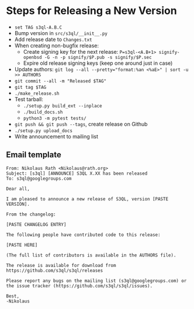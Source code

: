 # Steps for Releasing a New Version

* `set TAG s3ql-A.B.C`
* Bump version in `src/s3ql/__init__.py`
* Add release date to `Changes.txt`
* When creating non-bugfix release:
  * Create signing key for the next release: `P=s3ql-<A.B+1> signify-openbsd -G -n -p signify/$P.pub -s
  signify/$P.sec`
  * Expire old release signing keys (keep one around just in case)
* Update authors: `git log --all --pretty="format:%an <%aE>" | sort -u >> AUTHORS`
* `git commit --all -m "Released $TAG"`
* `git tag $TAG`
* `./make_release.sh`
* Test tarball:
  * `./setup.py build_ext --inplace`
  * `./build_docs.sh`
  * `python3 -m pytest tests/`
* `git push && git push --tags`, create release on Github
* `./setup.py upload_docs`
* Write announcement to mailing list

## Email template

```
From: Nikolaus Rath <Nikolaus@rath.org>
Subject: [s3ql] [ANNOUNCE] S3QL X.XX has been released
To: s3ql@googlegroups.com

Dear all,

I am pleased to announce a new release of S3QL, version [PASTE VERSION].

From the changelog:

[PASTE CHANGELOG ENTRY]

The following people have contributed code to this release:

[PASTE HERE]

(The full list of contributors is available in the AUTHORS file).

The release is available for download from
https://github.com/s3ql/s3ql/releases

Please report any bugs on the mailing list (s3ql@googlegroups.com) or
the issue tracker (https://github.com/s3ql/s3ql/issues).

Best,
-Nikolaus
```
